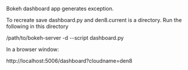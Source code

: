 Bokeh dashboard app generates exception.

To recreate save dashboard.py and den8.current is a directory.
Run the following in this directory

  /path/to/bokeh-server -d --script dashboard.py

In a browser window:

  http://localhost:5006/dashboard?cloudname=den8
